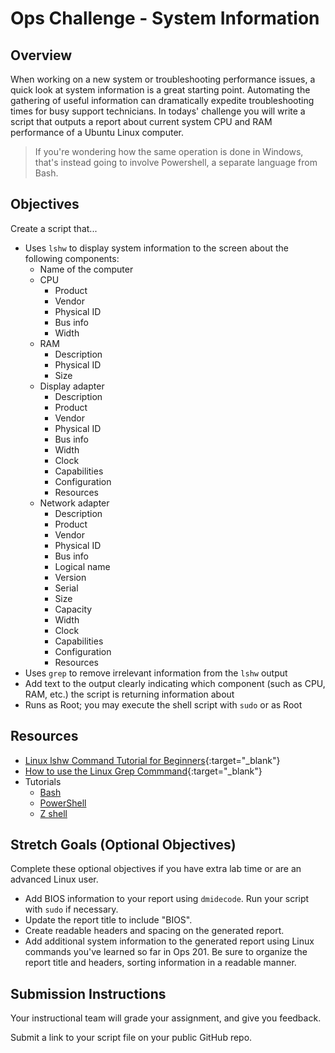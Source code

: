 # Ops Challenge - System Information

## Overview

When working on a new system or troubleshooting performance issues, a quick look at system information is a great starting point. Automating the gathering of useful information can dramatically expedite troubleshooting times for busy support technicians. In todays' challenge you will write a script that outputs a report about current system CPU and RAM performance of a Ubuntu Linux computer.

> If you're wondering how the same operation is done in Windows, that's instead going to involve Powershell, a separate language from Bash.

## Objectives

Create a script that...
  - Uses `lshw` to display system information to the screen about the following components:
    - Name of the computer
    - CPU
      - Product
      - Vendor
      - Physical ID
      - Bus info
      - Width
    - RAM
      - Description
      - Physical ID
      - Size
    - Display adapter
      - Description
      - Product
      - Vendor
      - Physical ID
      - Bus info
      - Width
      - Clock
      - Capabilities
      - Configuration
      - Resources
    - Network adapter
      - Description
      - Product
      - Vendor
      - Physical ID
      - Bus info
      - Logical name
      - Version
      - Serial
      - Size
      - Capacity
      - Width
      - Clock
      - Capabilities
      - Configuration
      - Resources
  - Uses `grep` to remove irrelevant information from the `lshw` output
  - Add text to the output clearly indicating which component (such as CPU, RAM, etc.) the script is returning information about
  - Runs as Root; you may execute the shell script with `sudo` or as Root

## Resources

- [Linux lshw Command Tutorial for Beginners](https://www.howtoforge.com/linux-lshw-command/){:target="_blank"}
- [How to use the Linux Grep Commmand](https://careerkarma.com/blog/linux-grep-command/){:target="_blank"}
- Tutorials
  - [Bash](demo/bash.md)
  - [PowerShell](demo/powershell.md)
  - [Z shell](demo/zsh.md)

## Stretch Goals (Optional Objectives)

Complete these optional objectives if you have extra lab time or are an advanced Linux user.

- Add BIOS information to your report using `dmidecode`. Run your script with `sudo` if necessary.
- Update the report title to include "BIOS".
- Create readable headers and spacing on the generated report.
- Add additional system information to the generated report using Linux commands you've learned so far in Ops 201. Be sure to organize the report title and headers, sorting information in a readable manner.

## Submission Instructions

Your instructional team will grade your assignment, and give you feedback.

Submit a link to your script file on your public GitHub repo.
